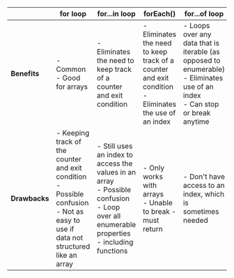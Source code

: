 <table>
    <thead>
        <tr>
            <th></th>
            <th><span style="font-weight: 700; font-style: normal;">for loop</span></th>
            <th>for...in loop</th>
            <th><span style="font-weight: bold;">forEach()</span></th>
            <th>for...of loop</th>
        </tr>
    </thead>
    <tbody>
        <tr>
            <td><span style="font-weight: bold;">Benefits</span></td>
            <td>- Common<br>- Good for arrays</td>
            <td>- Eliminates the need to keep track of a counter and exit condition</td>
            <td>- Eliminates the need to keep track of a counter and exit condition<br>- Eliminates
                the use of an index</td>
            <td>- Loops over any data that is iterable (as opposed to enumerable)<br>- Eliminates
                use of an index<br>- Can stop or break anytime</td>
        </tr>
        <tr>
            <td><span style="font-weight: bold; font-style: normal;">Drawbacks</span></td>
            <td>- Keeping track of the counter and exit condition<br>- Possible confusion<br>- Not
                as easy to use if data not structured like an array</td>
            <td>- Still uses an index to access the values in an array<br>- Possible confusion<br>-
                Loop over all enumerable properties - including functions</td>
            <td>- Only works with arrays<br>- Unable to break - must return</td>
            <td>- Don't have access to an index, which is sometimes needed</td>
        </tr>
    </tbody>
</table>